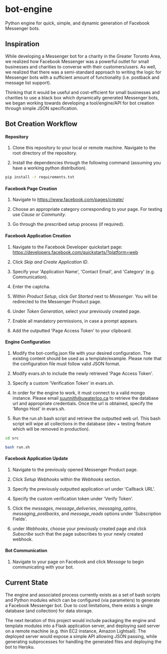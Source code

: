 # bot-engine

Python engine for quick, simple, and dynamic generation of Facebook Messenger bots.

## Inspiration
While developing a Messenger bot for a charity in the Greater Toronto Area, we realized how Facebook Messenger was a powerful outlet for small businesses and charities to converse with their customers/users. As well, we realized that there was a semi-standard approach to writing the logic for Messenger bots with a sufficient amount of functionality (i.e. postback and message list support).

Thinking that it would be useful and cost-efficient for small businesses and charities to use a black box which dynamically generated Messenger bots, we began working towards developing a tool/engine/API for bot creation through simple JSON specification.

## Bot Creation Workflow

#### Repository

1. Clone this repository to your local or remote machine. Navigate to the root directory of the repository.

2. Install the dependencies through the following command (assuming you have a working python distribution).

```bash
pip install -r requirements.txt
```

#### Facebook Page Creation

1. Navigate to https://www.facebook.com/pages/create/

2. Choose an appropriate category corresponding to your page. For testing use *Cause or Community*.

3. Go through the prescribed setup process (if required).

#### Facebook Application Creation

1. Navigate to the Facebook Developer quickstart page: https://developers.facebook.com/quickstarts/?platform=web

2. Click *Skip and Create Application ID*.

3. Specify your 'Application Name', 'Contact Email', and 'Category' (e.g. Communication).

4. Enter the captcha.

5. Within *Product Setup*, click *Get Started* next to *Messenger*. You will be redirected to the Messenger Product page.

6. Under *Token Generation*, select your previously created page.

7. Enable all mandatory permissions, in case a prompt appears.

8. Add the outputted 'Page Access Token' to your clipboard.

#### Engine Configuration

1. Modify the bot-config.json file with your desired configuration. The existing content should be used as a template/example. Please note that the configuration file must follow valid JSON format.

2. Modify evars.sh to include the newly retrieved 'Page Access Token'.

3. Specify a custom 'Verification Token' in evars.sh.

4. In order for the engine to work, it must connect to a valid mongo instance. Please email suunnith@uwaterloo.ca to retrieve the database url and appropriate credentials. Once the url is obtained, specify the 'Mongo Host' in evars.sh.

5. Run the run.sh bash script and retrieve the outputted web url. This bash script will wipe all collections in the database (dev + testing feature which will be removed in production).

```bash
cd src

bash run.sh
```

#### Facebook Application Update

1. Navigate to the previously opened Messenger Product page. 

2. Click *Setup Webhooks* within the *Webhooks* section.

3. Specify the previously outputted application url under 'Callback URL'.

4. Specify the custom verification token under 'Verify Token'.

5. Click the *messages*, *message_deliveries*, *messaging_optins*, *messaging_postbacks*, and *message_reads* options under 'Subscription Fields'.

6. under *Webhooks*, choose your previously created page and click *Subscribe* such that the page subscribes to your newly created webhook.

#### Bot Communication

1. Navigate to your page on Facebook and click *Message* to begin communicating with your bot.

## Current State

The engine and associated process currently exists as a set of bash scripts and Python modules which can be configured (via parameters) to generate a Facebook Messenger bot. Due to cost limitations, there exists a single database (and collection) for data storage. 

The next iteration of this project would include packaging the engine and template modules into a Flask application server, and deploying said server on a remote machine (e.g. thin EC2 instance, Amazon Lightsail). The deployed server would expose a simple API allowing JSON passing, while generating subprocesses for handling the generated files and deploying the bot to Heroku.
